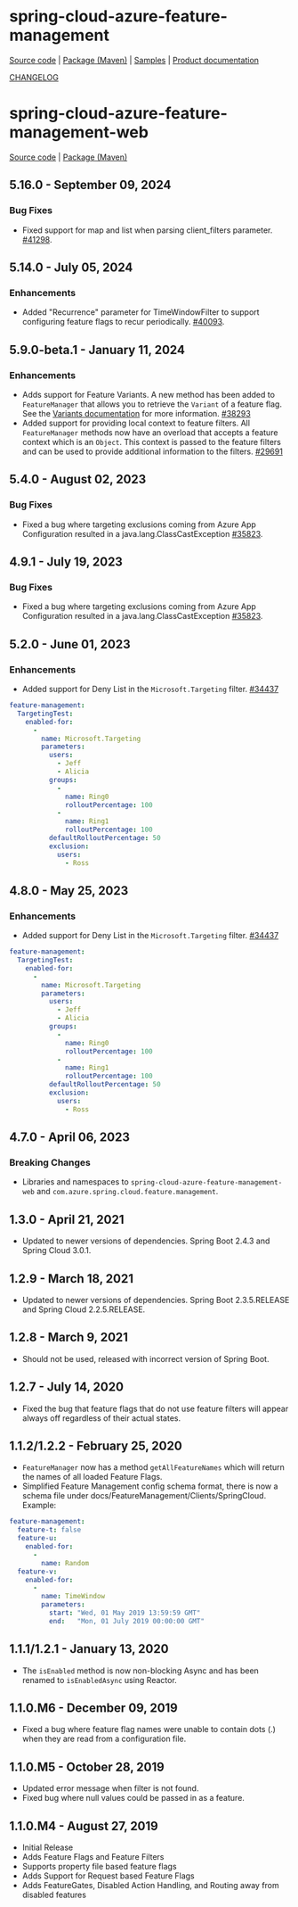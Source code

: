 # spring-cloud-azure-feature-management

[Source code][source_code] | [Package (Maven)][package] | [Samples][samples] | [Product documentation][docs]

[CHANGELOG](https://github.com/Azure/azure-sdk-for-java/blob/main/sdk/spring/spring-cloud-azure-feature-management/CHANGELOG.md)

# spring-cloud-azure-feature-management-web

[Source code][source_code_web] | [Package (Maven)][package_web]

## 5.16.0 - September 09, 2024

### Bug Fixes

* Fixed support for map and list when parsing client_filters parameter. [#41298](https://github.com/Azure/azure-sdk-for-java/pull/41298).

## 5.14.0 - July 05, 2024

### Enhancements

* Added "Recurrence" parameter for TimeWindowFilter to support configuring feature flags to recur periodically. [#40093](https://github.com/Azure/azure-sdk-for-java/pull/40093).

## 5.9.0-beta.1 - January 11, 2024

### Enhancements

* Adds support for Feature Variants. A new method has been added to `FeatureManager` that allows you to retrieve the `Variant` of a feature flag. See the [Variants documentation](https://github.com/Azure/azure-sdk-for-java/blob/feature/azconfig-spring/FeatureVariantBeta/sdk/spring/spring-cloud-azure-feature-management/README.md#variants) for more information. [#38293](https://github.com/Azure/azure-sdk-for-java/pull/38293)
* Added support for providing local context to feature filters. All `FeatureManager` methods now have an overload that accepts a feature context which is an `Object`. This context is passed to the feature filters and can be used to provide additional information to the filters. [#29691](https://github.com/Azure/azure-sdk-for-java/issues/29691)

## 5.4.0 - August 02, 2023

### Bug Fixes

* Fixed a bug where targeting exclusions coming from Azure App Configuration resulted in a java.lang.ClassCastException [#35823](https://github.com/Azure/azure-sdk-for-java/issues/35823).

## 4.9.1 - July 19, 2023

### Bug Fixes

* Fixed a bug where targeting exclusions coming from Azure App Configuration resulted in a java.lang.ClassCastException [#35823](https://github.com/Azure/azure-sdk-for-java/issues/35823).

## 5.2.0 - June 01, 2023

### Enhancements

* Added support for Deny List in the `Microsoft.Targeting` filter. [#34437](https://github.com/Azure/azure-sdk-for-java/pull/34437)

```yml
feature-management:
  TargetingTest:
    enabled-for:
      -
        name: Microsoft.Targeting
        parameters:
          users:
            - Jeff
            - Alicia
          groups:
            -
              name: Ring0
              rolloutPercentage: 100
            -
              name: Ring1
              rolloutPercentage: 100
          defaultRolloutPercentage: 50
          exclusion:
            users:
              - Ross
```

## 4.8.0 - May 25, 2023

### Enhancements

* Added support for Deny List in the `Microsoft.Targeting` filter. [#34437](https://github.com/Azure/azure-sdk-for-java/pull/34437)

```yml
feature-management:
  TargetingTest:
    enabled-for:
      -
        name: Microsoft.Targeting
        parameters:
          users:
            - Jeff
            - Alicia
          groups:
            -
              name: Ring0
              rolloutPercentage: 100
            -
              name: Ring1
              rolloutPercentage: 100
          defaultRolloutPercentage: 50
          exclusion:
            users:
              - Ross
```

## 4.7.0 - April 06, 2023

### Breaking Changes

* Libraries and namespaces to `spring-cloud-azure-feature-management-web` and `com.azure.spring.cloud.feature.management`.

## 1.3.0 - April 21, 2021

* Updated to newer versions of dependencies. Spring Boot 2.4.3 and Spring Cloud 3.0.1.

## 1.2.9 - March 18, 2021

* Updated to newer versions of dependencies. Spring Boot 2.3.5.RELEASE and Spring Cloud 2.2.5.RELEASE.

## 1.2.8 - March 9, 2021

* Should not be used, released with incorrect version of Spring Boot.

## 1.2.7 - July 14, 2020

* Fixed the bug that feature flags that do not use feature filters will appear always off regardless of their actual states.

## 1.1.2/1.2.2 - February 25, 2020

* `FeatureManager` now has a method `getAllFeatureNames` which will return the names of all loaded Feature Flags.
* Simplified Feature Management config schema format, there is now a schema file under docs/FeatureManagement/Clients/SpringCloud. Example:

```yaml
feature-management:
  feature-t: false
  feature-u:
    enabled-for:
      -
        name: Random
  feature-v:
    enabled-for:
      -
        name: TimeWindow
        parameters:
          start: "Wed, 01 May 2019 13:59:59 GMT"
          end:   "Mon, 01 July 2019 00:00:00 GMT"
```

## 1.1.1/1.2.1 - January 13, 2020

* The `isEnabled` method is now non-blocking Async and has been renamed to `isEnabledAsync` using Reactor.

## 1.1.0.M6 - December 09, 2019

* Fixed a bug where feature flag names were unable to contain dots (.) when they are read from a configuration file.

## 1.1.0.M5 - October 28, 2019

* Updated error message when filter is not found.
* Fixed bug where null values could be passed in as a feature.

## 1.1.0.M4 - August 27, 2019

* Initial Release
* Adds Feature Flags and Feature Filters
* Supports property file based feature flags
* Adds Support for Request based Feature Flags
* Adds FeatureGates, Disabled Action Handling, and Routing away from disabled features

<!-- LINKS -->
[docs]: https://github.com/Azure/azure-sdk-for-java/tree/main/sdk/spring/spring-cloud-azure-feature-management
[package]: https://mvnrepository.com/artifact/com.azure.spring/spring-cloud-azure-feature-management
[samples]: https://github.com/Azure-Samples/azure-spring-boot-samples/tree/main/appconfiguration
[source_code]: https://github.com/Azure/azure-sdk-for-java/tree/main/sdk/spring/spring-cloud-azure-feature-management

[package_web]: https://mvnrepository.com/artifact/com.azure.spring/spring-cloud-azure-feature-management-web
[source_code_web]: https://github.com/Azure/azure-sdk-for-java/tree/main/sdk/spring/spring-cloud-azure-feature-management-web

